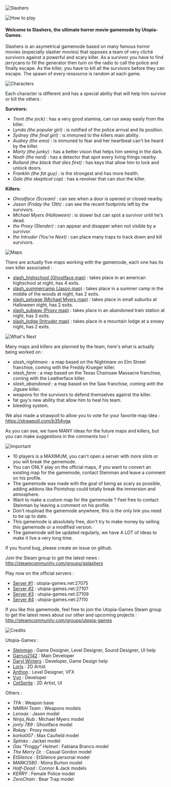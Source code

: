![Slashers](http://utopia-games.net/medias/slashers/logo.png)


![How to play](http://utopia-games.net/medias/slashers/game.png)

#### Welcome to Slashers, the ultimate horror movie gamemode by Utopia-Games.

Slashers is an asymetrical gamemode based on many famous horror movies (especially slasher movies) that opposes a team of very cliché survivors against a powerful and scary killer.
As a survivor you have to find jerrycans to fill the generator then turn on the radio to call the police and finally escape.
As the killer, you have to kill all the survivors before they can escape.
The spawn of every ressource is random at each game.

![Characters](http://utopia-games.net/medias/slashers/characters.png)

Each character is different and has a special ability that will help him survive or kill the others :


**Survirors:**
* _Trent (the jock)_ : has a very good stamina, can run away easily from the killer.
* _Lynda (the popular girl)_ : is notified of the police arrival and its position.
* _Sydney (the final girl)_ : is immuned to the killers main ability.
* _Audrey (the emo)_ : is immuned to fear and her heartbeat can't be heard by the killer.
* _Marty (the junky)_ : has a better vision that helps him seeing in the dark.
* _Noah (the nerd)_ : has a detector that spot every living things nearby.
* _Rolland (the black that dies first)_ : has keys that allow him to lock and unlock doors.
* _Franklin (the fat guy)_ : is the strongest and has more health.
* _Gale (the skeptical cop)_ : has a revolver that can stun the killer.

**Killers:**
* _Ghostface (Scream)_ : can see when a door is opened or closed nearby.
* _Jason (Friday the 13th)_ : can see the recent footprints left by the survivors.
* _Michael Myers (Halloween)_ : is slower but can spot a survivor until he's dead.
* _the Proxy (Slender)_ : can appear and disapper when not visible by a survivor.
* _the Intruder (You're Next)_ : can place many traps to track down and kill survivors.

![Maps](http://utopia-games.net/medias/slashers/maps.png)

There are actually five maps working with the gamemode, each one has its own killer associated :

* [slash_highschool (Ghostface map)](http://steamcommunity.com/sharedfiles/filedetails/?id=787938932) : takes place in an american highschool at night, has 4 exits.
* [slash_summercamp (Jason map)](http://steamcommunity.com/sharedfiles/filedetails/?id=787938932) : takes place in a summer camp in the middle of the woods at night, has 2 exits.
* [slash_selvage (Michael Myers map)](http://steamcommunity.com/sharedfiles/filedetails/?id=798554357) : takes place in small suburbs at Halloween night, has 2 exits.
* [slash\_subway (Proxy map)](http://steamcommunity.com/sharedfiles/filedetails/?id=858049276) : takes place in an abandoned train station at night, has 3 exits.
* [slash\_lodge (Intruder map)](http://steamcommunity.com/sharedfiles/filedetails/?id=1091061063) : takes place in a mountain lodge at a snowy night, has 2 exits.

![What's Next](http://utopia-games.net/medias/slashers/next.png)

Many maps and killers are planned by the team, here's what is actually being worked on :
* *slash\_nightmare* : a map based on the Nightmare on Elm Street franchise, coming with the Freddy Krueger killer.
* *slash\_farm* : a map based on the Texas Chainsaw Massacre franchise, coming with the Leatherface killer.
* *slash\_abandoned* : a map based on the Saw franchise, coming with the Jigsaw killer.
* weapons for the survivors to defend themselves against the killer.
* fat guy's new ability that allow him to heal his team.
* bleeding system.

We also made a strawpoll to allow you to vote for your favorite map idea :
https://strawpoll.com/b354yga

As you can see, we have MANY ideas for the future maps and killers, but you can make suggestions in the comments too !

![Important](http://utopia-games.net/medias/slashers/important.png)

* 10 players is a MAXIMUM, you can't open a server with more slots or you will break the gamemode.
* You can ONLY play on the official maps, if you want to convert an existing map for the gamemode, contact Steinman and leave a comment on his profile.
* The gamemode was made with the goal of being as scary as possible, adding addons like Pointshop could totally break the immersion and atmosphere.
* Want to make a custom map for the gamemode ? Feel free to contact Steinman by leaving a comment on his profile.
* Don't reupload the gamemode anywhere, this is the only link you need to be up to date.
* This gamemode is absolutely free, don't try to make money by selling this gamemode or a modified version.
* The gamemode will be updated regularly, we have A LOT of ideas to make it live a very long time.

If you found bug, please create an issue on github.

Join the Steam group to get the latest news :
http://steamcommunity.com/groups/gslashers

Play now on the official servers :
* [Server #1](steam://connect/utopia-games.net:27075) : utopia-games.net:27075
* [Server #2](steam://connect/utopia-games.net:27107) : utopia-games.net:27107
* [Server #3](steam://connect/utopia-games.net:27109) : utopia-games.net:27109
* [Server #4](steam://connect/utopia-games.net:27110) : utopia-games.net:27110

If you like this gamemode, feel free to join the Utopia-Games Steam group to get the latest news about our other and upcoming projects :
http://steamcommunity.com/groups/utopia-games

![Credits](http://utopia-games.net/medias/slashers/credits.png)

Utopia-Games :
* [Steinman](http://steamcommunity.com/id/hugolink13/) : Game Designer, Level Designer, Sound Designer, UI help
* [Garrus2142](http://steamcommunity.com/profiles/76561198017809223) : Main Developer
* [Daryl Winters](http://steamcommunity.com/id/DarylWinters/) : Developer, Game Design help
* [Loris](http://steamcommunity.com/id/lorisbzh/) : 2D Artist
* [Anthon](http://steamcommunity.com/id/djanthon) : Level Designer, VFX
* [Vyn](http://steamcommunity.com/id/Vyn/) : Developer
* [CptSprite](http://steamcommunity.com/id/CptSprite27) : 2D Artist, UI

Others :
* *TFA* : Weapon base
* *NMRiH Team* : Weapons models
* *Lenoax* : Jason model
* *Ninja_Nub* : Michael Myers model
* *jonty 789* : Ghostface model
* *Rokay* : Proxy model
* *korka007* : Max Caufield model
* *Splinks* : Jacket model
* *Gas "Froggy" Helmet* : Fabiana Branco model
* *The Merry Dr.* : Casual Gordon model
* *EtSilence* : EtSilence personal model
* *MARK2580* : Moira Burton model
* *Half-Dead* : Connor & Jack models
* *KERRY* : Female Police model
* *ZeroChain* : Bear Trap model
